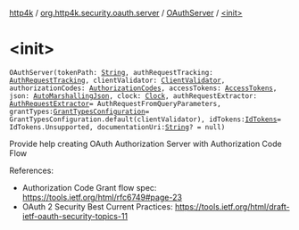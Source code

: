 [http4k](../../index.md) / [org.http4k.security.oauth.server](../index.md) / [OAuthServer](index.md) / [&lt;init&gt;](./-init-.md)

# &lt;init&gt;

`OAuthServer(tokenPath: `[`String`](https://kotlinlang.org/api/latest/jvm/stdlib/kotlin/-string/index.html)`, authRequestTracking: `[`AuthRequestTracking`](../-auth-request-tracking/index.md)`, clientValidator: `[`ClientValidator`](../-client-validator/index.md)`, authorizationCodes: `[`AuthorizationCodes`](../-authorization-codes/index.md)`, accessTokens: `[`AccessTokens`](../-access-tokens/index.md)`, json: `[`AutoMarshallingJson`](../../org.http4k.format/-auto-marshalling-json/index.md)`, clock: `[`Clock`](https://docs.oracle.com/javase/9/docs/api/java/time/Clock.html)`, authRequestExtractor: `[`AuthRequestExtractor`](../-auth-request-extractor/index.md)` = AuthRequestFromQueryParameters, grantTypes: `[`GrantTypesConfiguration`](../../org.http4k.security.oauth.server.accesstoken/-grant-types-configuration/index.md)` = GrantTypesConfiguration.default(clientValidator), idTokens: `[`IdTokens`](../-id-tokens/index.md)` = IdTokens.Unsupported, documentationUri: `[`String`](https://kotlinlang.org/api/latest/jvm/stdlib/kotlin/-string/index.html)`? = null)`

Provide help creating OAuth Authorization Server with Authorization Code Flow

References:

* Authorization Code Grant flow spec: https://tools.ietf.org/html/rfc6749#page-23
* OAuth 2 Security Best Current Practices: https://tools.ietf.org/html/draft-ietf-oauth-security-topics-11
